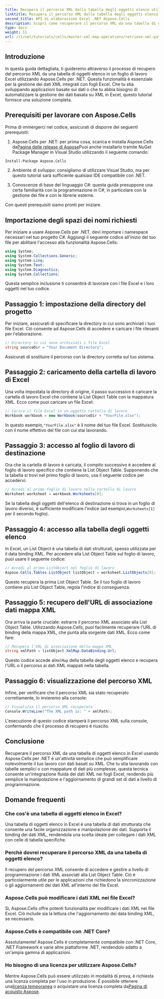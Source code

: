 ```yaml
---
title: Recupera il percorso XML dalla tabella degli oggetti elenco utilizzando Aspose.Cells
linktitle: Recupera il percorso XML dalla tabella degli oggetti elenco utilizzando Aspose.Cells
second_title: API di elaborazione Excel .NET Aspose.Cells
description: Scopri come recuperare il percorso XML da una tabella di oggetti elenco in un foglio di lavoro Excel utilizzando Aspose.Cells per .NET. Questa guida completa copre ogni passaggio.
type: docs
weight: 11
url: /it/net/tutorials/cells/master-xml-map-operations/retrieve-xml-path-from-list-object-table/
---
```

## Introduzione

In questa guida dettagliata, ti guideremo attraverso il processo di recupero del percorso XML da una tabella di oggetti elenco in un foglio di lavoro Excel utilizzando Aspose.Cells per .NET. Questa funzionalità è essenziale per la gestione dei dati XML integrati con fogli Excel. Che tu stia sviluppando applicazioni basate sui dati o che tu abbia bisogno di automatizzare la gestione dei dati basata su XML in Excel, questo tutorial fornisce una soluzione completa.

## Prerequisiti per lavorare con Aspose.Cells

Prima di immergerci nel codice, assicurati di disporre dei seguenti prerequisiti:

1. Aspose.Cells per .NET: per prima cosa, scarica e installa Aspose.Cells da[Pagina delle release di Aspose](https://releases.aspose.com/cells/net/)Puoi anche installarlo tramite NuGet Package Manager in Visual Studio utilizzando il seguente comando:
```bash
Install-Package Aspose.Cells
```

2. Ambiente di sviluppo: consigliamo di utilizzare Visual Studio, ma per questo tutorial sarà sufficiente qualsiasi IDE compatibile con .NET.

3. Conoscenze di base del linguaggio C#: questa guida presuppone una certa familiarità con la programmazione in C#, in particolare con la gestione dei file e con le librerie esterne.

Con questi prerequisiti siamo pronti per iniziare.

## Importazione degli spazi dei nomi richiesti

Per iniziare a usare Aspose.Cells per .NET, devi importare i namespace necessari nel tuo progetto C#. Aggiungi il seguente codice all'inizio del tuo file per abilitare l'accesso alla funzionalità Aspose.Cells:

```csharp
using System;
using System.Collections.Generic;
using System.Linq;
using System.Text;
using System.Diagnostics;
using System.Collections;
```

Questa semplice inclusione ti consentirà di lavorare con i file Excel e i loro oggetti nel tuo codice.

## Passaggio 1: impostazione della directory del progetto

Per iniziare, assicurati di specificare la directory in cui sono archiviati i tuoi file Excel. Ciò consente ad Aspose.Cells di accedere e caricare i file rilevanti per l'elaborazione.

```csharp
// Directory in cui sono archiviati i file Excel
string sourceDir = "Your Document Directory";
```

Assicurati di sostituire il percorso con la directory corretta sul tuo sistema.

## Passaggio 2: caricamento della cartella di lavoro di Excel

Una volta impostata la directory di origine, il passo successivo è caricare la cartella di lavoro Excel che contiene la List Object Table con la mappatura XML. Ecco come puoi caricare un file Excel:

```csharp
// Carica il file Excel in un oggetto cartella di lavoro
Workbook workbook = new Workbook(sourceDir + "YourFile.xlsx");
```

 In questo esempio,`"YourFile.xlsx"` è il nome del tuo file Excel. Sostituiscilo con il nome effettivo del file con cui stai lavorando.

## Passaggio 3: accesso al foglio di lavoro di destinazione

Ora che la cartella di lavoro è caricata, il compito successivo è accedere al foglio di lavoro specifico che contiene la List Object Table. Supponendo che la tabella si trovi nel primo foglio di lavoro, usa il seguente codice per accedervi:

```csharp
// Accedi al primo foglio di lavoro nella cartella di lavoro
Worksheet worksheet = workbook.Worksheets[0];
```

Se la tabella degli oggetti dell'elenco di destinazione si trova in un foglio di lavoro diverso, è sufficiente modificare l'indice (ad esempio,`Worksheets[1]` per il secondo foglio).

## Passaggio 4: accesso alla tabella degli oggetti elenco

In Excel, un List Object è una tabella di dati strutturati, spesso utilizzata per il data binding XML. Per accedere alla List Object Table sul foglio di lavoro, puoi usare il seguente codice:

```csharp
// Accedi al primo ListObject nel foglio di lavoro
Aspose.Cells.Tables.ListObject listObject = worksheet.ListObjects[0];
```

Questo recupera la prima List Object Table. Se il tuo foglio di lavoro contiene più List Object Table, regola l'indice di conseguenza.

## Passaggio 5: recupero dell'URL di associazione dati mappa XML

Ora arriva la parte cruciale: estrarre il percorso XML associato alla List Object Table. Utilizzando Aspose.Cells, puoi facilmente recuperare l'URL di binding della mappa XML, che punta alla sorgente dati XML. Ecco come fare:

```csharp
// Recupera l'URL di associazione della mappa XML
string xmlPath = listObject.XmlMap.DataBinding.Url;
```

 Questo codice accede al`XmlMap` della tabella degli oggetti elenco e recupera l'URL o il percorso ai dati XML mappati nella tabella.

## Passaggio 6: visualizzazione del percorso XML

Infine, per verificare che il percorso XML sia stato recuperato correttamente, lo invieremo alla console:

```csharp
// Visualizza il percorso XML recuperato
Console.WriteLine("The XML path is: " + xmlPath);
```

L'esecuzione di questo codice stamperà il percorso XML sulla console, confermando che il processo di recupero è riuscito.

## Conclusione

Recuperare il percorso XML da una tabella di oggetti elenco in Excel usando Aspose.Cells per .NET è un'attività semplice che può semplificare notevolmente il tuo lavoro con dati basati su XML. Che tu stia lavorando con tabelle semplici o con mappature di dati più complesse, questa tecnica consente un'integrazione fluida dei dati XML nei fogli Excel, rendendo più semplice la manipolazione e l'aggiornamento di grandi set di dati a livello di programmazione.

## Domande frequenti

### Che cos'è una tabella di oggetti elenco in Excel?

Una tabella di oggetti elenco in Excel è una tabella di dati strutturata che consente una facile organizzazione e manipolazione dei dati. Supporta il binding dei dati XML, rendendola una scelta ideale per collegare i dati XML con celle di tabella specifiche.

### Perché dovrei recuperare il percorso XML da una tabella di oggetti elenco?

Il recupero del percorso XML consente di accedere e gestire a livello di programmazione i dati XML associati alla List Object Table. Ciò è particolarmente utile per le applicazioni che richiedono la sincronizzazione o gli aggiornamenti dei dati XML all'interno dei file Excel.

### Aspose.Cells può modificare i dati XML nei file Excel?

Sì, Aspose.Cells offre potenti funzionalità per modificare i dati XML nei file Excel. Ciò include sia la lettura che l'aggiornamento dei data binding XML, se necessario.

### Aspose.Cells è compatibile con .NET Core?

Assolutamente! Aspose.Cells è completamente compatibile con .NET Core, .NET Framework e varie altre piattaforme .NET, rendendolo adatto a un'ampia gamma di applicazioni.

### Ho bisogno di una licenza per utilizzare Aspose.Cells?

 Mentre Aspose.Cells può essere utilizzato in modalità di prova, è richiesta una licenza completa per l'uso in produzione. È possibile ottenere una[licenza temporanea](https://purchase.aspose.com/temporary-license/) o acquistare una licenza completa da[Pagina di acquisto Aspose](https://purchase.aspose.com/buy).